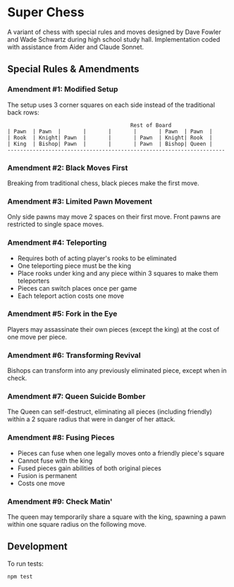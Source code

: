 # Super Chess

A variant of chess with special rules and moves designed by Dave Fowler and Wade Schwartz during high school study hall. Implementation coded with assistance from Aider and Claude Sonnet.

## Special Rules & Amendments

### Amendment #1: Modified Setup
The setup uses 3 corner squares on each side instead of the traditional back rows:

```
                                       Rest of Board
| Pawn  | Pawn  |       |       |       |       | Pawn  | Pawn  |
| Rook  | Knight| Pawn  |       |       | Pawn  | Knight| Rook  |
| King  | Bishop| Pawn  |       |       | Pawn  | Bishop| Queen |
---------------------------------------------------------------------
```

### Amendment #2: Black Moves First
Breaking from traditional chess, black pieces make the first move.

### Amendment #3: Limited Pawn Movement
Only side pawns may move 2 spaces on their first move. Front pawns are restricted to single space moves.

### Amendment #4: Teleporting
- Requires both of acting player's rooks to be eliminated
- One teleporting piece must be the king
- Place rooks under king and any piece within 3 squares to make them teleporters
- Pieces can switch places once per game
- Each teleport action costs one move

### Amendment #5: Fork in the Eye
Players may assassinate their own pieces (except the king) at the cost of one move per piece.

### Amendment #6: Transforming Revival
Bishops can transform into any previously eliminated piece, except when in check.

### Amendment #7: Queen Suicide Bomber
The Queen can self-destruct, eliminating all pieces (including friendly) within a 2 square radius that were in danger of her attack.

### Amendment #8: Fusing Pieces
- Pieces can fuse when one legally moves onto a friendly piece's square
- Cannot fuse with the king
- Fused pieces gain abilities of both original pieces
- Fusion is permanent
- Costs one move

### Amendment #9: Check Matin'
The queen may temporarily share a square with the king, spawning a pawn within one square radius on the following move.

## Development

To run tests:
```bash
npm test
```
